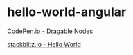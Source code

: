 # hello-world-angular

<a href="https://codepen.io/luismendes070/project/full/ZLPxmL/">CodePen.io - Dragable Nodes</a>

<a href="https://angular-a8artg.stackblitz.io">stackblitz.io - Hello World</a>
